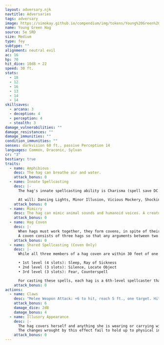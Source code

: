 ```yaml
---
layout: adversary.njk
navtitle: Adversaries
tags: adversary
image: https://simokay.github.io/compendium/img/tokens/Young%20Green%20Hag.webp
name: Young Green Hag
source: 5e SRD
size: Medium
type: fey
subtype: ""
alignment: neutral evil
ac: 16
hp: 70
hit_dice: 10d8 + 22
speed: 30 ft.
stats:
  - 18
  - 12
  - 16
  - 13
  - 14
  - 14
skillsaves:
  - arcana: 3
  - deception: 4
  - perception: 4
  - stealth: 3
damage_vulnerabilities: ""
damage_resistances: ""
damage_immunities: ""
condition_immunities: ""
senses: darkvision 60 ft., passive Perception 14
languages: Common, Draconic, Sylvan
cr: "3"
bestiary: true
traits:
  - name: Amphibious
    desc: The hag can breathe air and water.
    attack_bonus: 0
  - name: Innate Spellcasting
    desc: |-
      The hag's innate spellcasting ability is Charisma (spell save DC 12). She can innately cast the following spells, requiring no material components:

      At will: Dancing Lights, Minor Illusion, Vicious Mockery, Shocking Grasp
    attack_bonus: 0
  - name: Mimicry
    desc: The hag can mimic animal sounds and humanoid voices. A creature that hears the sounds can tell they are imitations with a successful DC 14 Wisdom (Insight) check.
    attack_bonus: 0
  - name: Hag Coven
    desc: |-
      When hags must work together, they form covens, in spite of their selfish natures. A coven is made up of hags of any type, all of whom are equals within the group. However, each of the hags continues to desire more personal power.
      A coven consists of three hags so that any arguments between two hags can be settled by the third. If more than three hags ever come together, as might happen if two covens come into conflict, the result is usually chaos.
    attack_bonus: 0
  - name: Shared Spellcasting (Coven Only)
    desc: |-
      While all three members of a hag coven are within 30 feet of one another, they can each cast the following spells from the wizard's spell list but must share the spell slots among themselves:

      • 1st level (4 slots): Sleep, Ray of Sickness
      • 2nd level (3 slots): Silence, Locate Object
      • 3rd level (3 slots): Fear, Counterspell

      For casting these spells, each hag is a 6th-level spellcaster that uses Intelligence as her spellcasting ability. The spell save DC is 11+the hag's Intelligence modifier, and the spell attack bonus is 3+the hag's Intelligence modifier.
    attack_bonus: 0
actions:
  - name: Claws
    desc: "Melee Weapon Attack: +6 to hit, reach 5 ft., one target. Hit: 13 (2d8 + 4) slashing damage."
    attack_bonus: 6
    damage_dice: 2d8
    damage_bonus: 4
  - name: Illusory Appearance
    desc: |-
      The hag covers herself and anything she is wearing or carrying with a magical illusion that makes her look like another creature of her general size and humanoid shape. The illusion ends if the hag takes a bonus action to end it or if she dies.
      The changes wrought by this effect fail to hold up to physical inspection. For example, the hag could appear to have smooth skin, but someone touching her would feel her rough flesh. Otherwise, a creature must take an action to visually inspect the illusion and succeed on a DC 20 Intelligence (Investigation) check to discern that the hag is disguised.
    attack_bonus: 0
---
```

